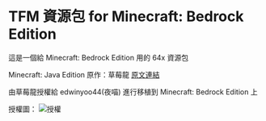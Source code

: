 # TFM 資源包 for Minecraft: Bedrock Edition
這是一個給 Minecraft: Bedrock Edition 用的 64x 資源包

Minecraft: Java Edition 原作：草莓龍 [原文連結](https://forum.gamer.com.tw/C.php?bsn=18673&snA=98615)

由草莓龍授權給 edwinyoo44(夜喵) 進行移植到 Minecraft: Bedrock Edition 上


授權圖：
![授權](https://i.imgur.com/NHjJwDb.png)

